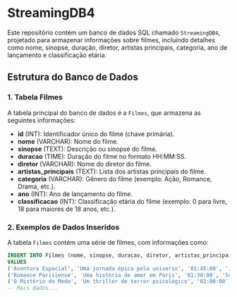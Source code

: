 # StreamingDB4

Este repositório contém um banco de dados SQL chamado `StreamingDB4`, projetado para armazenar informações sobre filmes, incluindo detalhes como nome, sinopse, duração, diretor, artistas principais, categoria, ano de lançamento e classificação etária.

## Estrutura do Banco de Dados

### 1. **Tabela Filmes**

A tabela principal do banco de dados é a `Filmes`, que armazena as seguintes informações:

- **id** (INT): Identificador único do filme (chave primária).
- **nome** (VARCHAR): Nome do filme.
- **sinopse** (TEXT): Descrição ou sinopse do filme.
- **duracao** (TIME): Duração do filme no formato HH:MM:SS.
- **diretor** (VARCHAR): Nome do diretor do filme.
- **artistas_principais** (TEXT): Lista dos artistas principais do filme.
- **categoria** (VARCHAR): Gênero do filme (exemplo: Ação, Romance, Drama, etc.).
- **ano** (INT): Ano de lançamento do filme.
- **classificacao** (INT): Classificação etária do filme (exemplo: 0 para livre, 18 para maiores de 18 anos, etc.).

### 2. **Exemplos de Dados Inseridos**

A tabela `Filmes` contém uma série de filmes, com informações como:

```sql
INSERT INTO Filmes (nome, sinopse, duracao, diretor, artistas_principais, categoria, ano, classificacao)
VALUES 
('Aventura Espacial', 'Uma jornada épica pelo universo', '01:45:00', 'James Cameron', 'Chris Evans, Emily Blunt', 'Ficção', 2024, 12),
('Romance Parisiense', 'Uma história de amor em Paris', '01:30:00', 'Sofia Coppola', 'Emma Stone, Ryan Gosling', 'Romance', 2023, 14),
('O Mistério do Medo', 'Um thriller de terror psicológico', '02:00:00', 'Jordan Peele', 'John Doe, Jane Doe', 'Terror', 2022, 18),
-- Mais dados...
